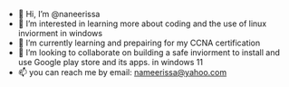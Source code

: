 - 👋 Hi, I’m @naneerissa
- 👀 I’m interested in learning more about coding and the use of linux inviorment in windows
- 🌱 I’m currently learning and prepairing for my  CCNA certification
- 💞️ I’m looking to collaborate on building a safe inviorment to install and use Google play store and its apps. in windows 11
- 📫 you can reach me by email: nameerissa@yahoo.com

<!---
naneerissa/naneerissa is a ✨ special ✨ repository because its `README.md` (this file) appears on your GitHub profile.
You can click the Preview link to take a look at your changes.
--->
